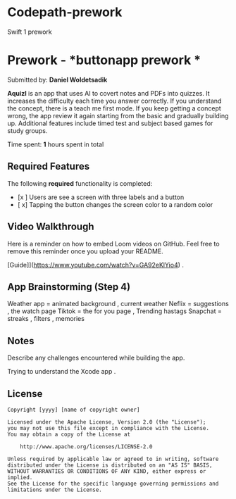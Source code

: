 # Codepath-prework
Swift 1 prework 
# Prework - *buttonapp prework *

Submitted by: **Daniel Woldetsadik**

**AquizI** is an app that uses AI to covert notes and PDFs into quizzes. It increases the difficulty each time you answer correctly. If you understand the concept, there is a teach me first mode. If you keep getting a concept wrong, the app review it again starting from the basic and gradually building up. Additional features include timed test and subject based games for study groups. 

Time spent: **1** hours spent in total

## Required Features

The following **required** functionality is completed:

- [x ] Users are see a screen with three labels and a button
- [ x] Tapping the button changes the screen color to a random color
 
## Video Walkthrough

Here is a reminder on how to embed Loom videos on GitHub. Feel free to remove this reminder once you upload your README. 

[Guide]](https://www.youtube.com/watch?v=GA92eKlYio4) .

## App Brainstorming (Step 4)

Weather app = animated background , current weather 
Neflix = suggestions , the watch page 
Tiktok = the for you page , Trending hastags 
Snapchat = streaks , filters , memories 
    
 


## Notes

Describe any challenges encountered while building the app.

Trying to understand the Xcode app . 

## License

    Copyright [yyyy] [name of copyright owner]

    Licensed under the Apache License, Version 2.0 (the "License");
    you may not use this file except in compliance with the License.
    You may obtain a copy of the License at

        http://www.apache.org/licenses/LICENSE-2.0

    Unless required by applicable law or agreed to in writing, software
    distributed under the License is distributed on an "AS IS" BASIS,
    WITHOUT WARRANTIES OR CONDITIONS OF ANY KIND, either express or implied.
    See the License for the specific language governing permissions and
    limitations under the License.
